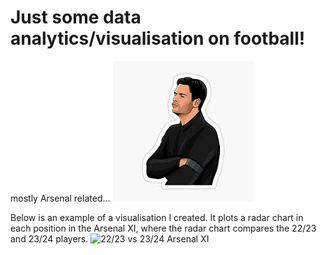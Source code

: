 # Just some data analytics/visualisation on football! 
mostly Arsenal related...
![Alt text](images/arteta.png)

Below is an example of a visualisation I created. It plots a radar chart in each position in the Arsenal XI, where the radar chart compares the 22/23 and 23/24 players. 
![22/23 vs 23/24 Arsenal XI](/outputs/arsenal/ArsenalDashboard.png)
